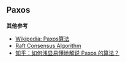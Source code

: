 ## Paxos



**其他参考**

- [Wikipedia: Paxos算法](https://zh.wikipedia.org/wiki/Paxos%E7%AE%97%E6%B3%95)
- [Raft Consensus Algorithm](https://raft.github.io/)
- [知乎：如何浅显易懂地解说 Paxos 的算法？](https://www.zhihu.com/question/19787937/answer/82340987)
